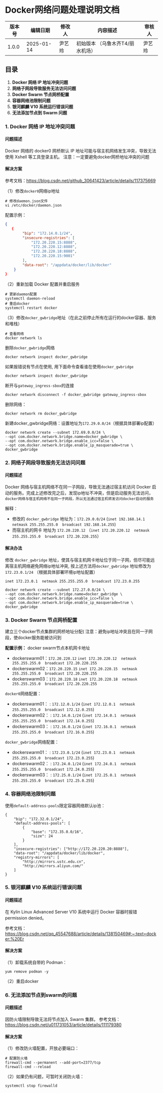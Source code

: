 # Docker网络问题处理说明文档

| 版本号 | 编辑日期   | 修改人  | 内容描述               | 审核人  |
|--------|------------|---------|---------------------------|---------|
| 1.0.0    | 2025-01-14 | 尹艺玲    | 初始版本 （乌鲁木齐T4/丽水机场）       | 尹艺玲    |

## 目录
1. **Docker 网络 IP 地址冲突问题**
2. **网络子网段导致服务无法访问问题**
3. **Docker Swarm 节点网桥配置**
4. **容器网络池限制问题**
5. **银河麒麟 V10 系统运行错误问题**
6. **无法添加节点到 Swarm 问题**


### 1. Docker 网络 IP 地址冲突问题
#### 问题描述
Docker 网络的 docker0 网桥默认 IP 地址可能与宿主机网络发生冲突，导致无法使用 Xshell 等工具登录主机。
注意：一定要避免docker网桥地址冲突的问题
#### 解决方案
参考文档：https://blog.csdn.net/github_30641423/article/details/117375669

（1）修改`docker0`网络ip地址
```shell
# 修改daemon.json文件
vi /etc/docker/daemon.json
```
配置示例：
```json
{
   {
        "bip": "172.14.0.1/24",
        "insecure-registries": [
            "172.20.220.15:8888",
            "172.20.220.12:8888",
            "172.20.220.18:8888",
            "172.20.220.15:9001"
        ],
        "data-root": "/appdata/docker/lib/docker"
    }
}
```
（2）重新加载 Docker 配置并重启服务
```shell
# 更新daemon配置
systemctl daemon-reload
# 重启docker
systemctl restart docker
```
（3）修改`docker_gwbridge`地址（在此之前停止所有在运行的docker容器、服务和堆栈）
```shell
# 查看网络
docker network ls
```
删除`docker_gwbridge`网络
```shell
docker network inspect docker_gwbridge
```
如果报错说有节点在使用,
用下面命令查看谁在使用`docker_gwbridge`
```shell
docker network inspect docker_gwbridge
```
断开与`gateway_ingress-sbox`的连接
```shell
docker network disconnect -f docker_gwbridge gateway_ingress-sbox
```
删除网络：
```shell
docker network rm docker_gwbridge
```
新建docker_gwbridge网络：设置地址为`172.29.0.0/24`（根据具体部署ip配置）
```shell
docker network create --subnet 172.69.0.0/24 \
--opt com.docker.network.bridge.name=docker_gwbridge \
--opt com.docker.network.bridge.enable_icc=false \
--opt com.docker.network.bridge.enable_ip_masquerade=true \
docker_gwbridge
```

### 2. 网络子网段导致服务无法访问问题
#### 问题描述
Docker 网络与宿主机网络不在同一子网段，导致无法通过宿主机访问 Docker 启动的服务。完成上述修改完之后，发现ip地址不冲突，但是启动服务无法访问，`docker网络与宿主机网络不在同一子网段，所以无法通过宿主机转发访问docker启动的服务`

解释：
- 修改的 `docker_gwbridge` 地址为：`172.29.0.0/24` 
(`inet 192.168.14.1  netmask 255.255.255.0  broadcast 192.168.14.255`)
- 而宿主机的网卡 地址为 `172.20.220.12` 
（`inet 172.20.220.12  netmask 255.255.255.0  broadcast 172.20.220.255`）

#### 解决办法
修改 `docker_gwbridge` 地址，使其与宿主机网卡地址位于同一子网，但尽可能远离宿主机网络避免网络ip地址冲突, 按上述方法将`docker_gwbridge` 地址修改为`172.23.0.1/24` （根据具体部署环境ip地址配置）

`inet 172.23.0.1  netmask 255.255.255.0  broadcast 172.23.0.255`

```shell
docker network create --subnet 172.27.0.0/24 \
--opt com.docker.network.bridge.name=docker_gwbridge \
--opt com.docker.network.bridge.enable_icc=false \
--opt com.docker.network.bridge.enable_ip_masquerade=true \
docker_gwbridge
```

### 3. Docker Swarm 节点网桥配置
建立三个docker节点集群的网桥地址分配(
注意：避免ip地址冲突且在同一子网段，使docker服务能被访问到

**配置示例：**
docker swarm节点本机网卡地址
- dockerswarm01：`172.20.220.12`
    `inet 172.20.220.12  netmask 255.255.255.0  broadcast 172.20.220.255`
- dockerswarm02：`172.20.220.15`
    `inet 172.20.220.15  netmask 255.255.255.0  broadcast 172.20.220.255`
- dockerswarm03：`172.20.220.18`
    `inet 172.20.220.18  netmask 255.255.255.0  broadcast 172.20.220.255`

`docker0`网络配置：
- dockerswarm01： : `172.12.0.1/24` 
    (`inet 172.12.0.1  netmask 255.255.255.0  broadcast 172.12.0.255`)
- dockerswarm02： : `172.14.0.1/24` 
    (`inet 172.14.0.1  netmask 255.255.255.0  broadcast 172.14.0.255`)
- dockerswarm03： : `172.16.0.1/24` 
    (`inet 172.16.0.1  netmask 255.255.255.0  broadcast 172.16.0.255`)

`docker_gwbridge`网络配置：
- dockerswarm01： : `172.23.0.1/24` 
    (`inet 172.23.0.1  netmask 255.255.255.0  broadcast 172.23.0.255`)
- dockerswarm02： : `172.24.0.1/24` 
    (`inet 172.24.0.1  netmask 255.255.255.0  broadcast 172.24.0.255`)
- dockerswarm03： : `172.25.0.1/24` 
    (`inet 172.25.0.1  netmask 255.255.255.0  broadcast 172.25.0.255`)


### 4. 容器网络池限制问题
使用`default-address-pools`限定容器网络默认ip池：
```shell
{
    "bip": "172.32.0.1/24",
    "default-address-pools": [
        {
            "base": "172.35.0.0/16",
            "size": 24
        }
    ],
    "insecure-registries": ["http://172.20.220.20:8888"],
    "data-root": "/appdata/docker/lib/docker",
    "registry-mirrors": [
        "http://mirrors.ustc.edu.cn",
        "http://mirrors.aliyun.com/"
    ]
}
```    

### 5. 银河麒麟 V10 系统运行错误问题
#### 问题描述
在 Kylin Linux Advanced Server V10 系统中运行 Docker 容器时报错 permission denied。

参考文档： https://blog.csdn.net/qq_45547688/article/details/138150469#:~:text=docker:%20Er

#### 解决方案
（1）卸载系统自带的 Podman：
```shell
yum remove podman -y
```
（2）重启docker


### 6. 无法添加节点到swarm的问题

#### 问题描述
因防火墙限制导致无法将节点加入 Swarm 集群。
参考文档：https://blog.csdn.net/u011731053/article/details/111179380

#### 解决方案
（1）修改防火墙配置，开放必要端口：
```shell
# 配置防火墙 
firewall-cmd --permanent --add-port=2377/tcp
firewall-cmd --reload
```
（2）如果仍有问题，可暂时关闭防火墙：
```bash
systemctl stop firewalld
```
